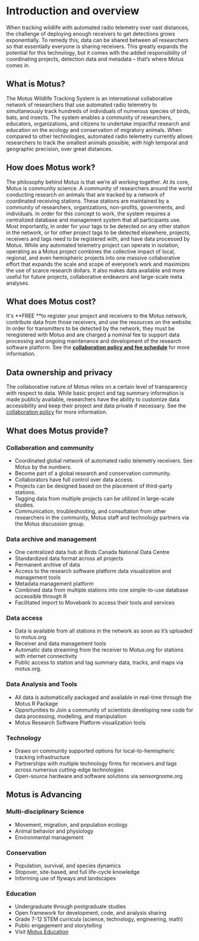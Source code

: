 # Introduction and overview

When tracking wildlife with automated radio telemetry over vast distances, the challenge of deploying enough receivers to get detections grows exponentially. To remedy this, data can be shared between all researchers so that essentially everyone is sharing receivers. This greatly expands the potential for this technology, but it comes with the added responsibility of coordinating projects, detection data and metadata – that’s where Motus comes in.

## What is Motus?

The Motus Wildlife Tracking System is an international collaborative network of researchers that use automated radio telemetry to simultaneously track hundreds of individuals of numerous species of birds, bats, and insects. The system enables a community of researchers, educators, organizations, and citizens to undertake impactful research and education on the ecology and conservation of migratory animals. When compared to other technologies, automated radio telemetry currently allows researchers to track the smallest animals possible, with high temporal and geographic precision, over great distances.

## How does Motus work?

The philosophy behind Motus is that we’re all working together. At its core, Motus is community science. A community of researchers around the world conducting research on animals that are tracked by a network of coordinated receiving stations. These stations are maintained by a community of researchers, organizations, non-profits, governments, and individuals. In order for this concept to work, the system requires a centralized database and management system that all participants use. Most importantly, in order for your tags to be detected on any other station in the network, or for other project tags to be detected elsewhere, projects, receivers and tags need to be registered with, and have data processed by Motus. While any automated telemetry project can operate in isolation, operating as a Motus project combines the collective impact of local, regional, and even hemispheric projects into one massive collaborative effort that expands the scale and scope of everyone’s work and maximizes the use of scarce research dollars. It also makes data available and more useful for future projects, collaborative endeavors and large-scale meta analyses.

## What does Motus cost?

It's **FREE **to register your project and receivers to the Motus network, contribute data from those receivers, and use the resources on the website. In order for transmitters to be detected by the network, they must be reregistered with Motus and are charged a nominal fee to support data processing and ongoing maintenance and development of the research software platform. See the [**collaboration policy and fee schedule**](https://motus.org/policy/) for more information.

## Data ownership and privacy

The collaborative nature of Motus relies on a certain level of transparency with respect to data. While basic project and tag summary information is made publicly available, researchers have the ability to customize data accessibility and keep their project and data private if necessary. See the [collaboration policy](https://motus.org/policy/) for more information.

## What does Motus provide?

### **Collaboration and community**

* Coordinated global network of automated radio telemetry receivers. See Motus by the numbers.
* Become part of a global research and conservation community.
* Collaborators have full control over data access.
* Projects can be designed based on the placement of third-party stations.
* Tagging data from multiple projects can be utilized in large-scale studies.
* Communication, troubleshooting, and consultation from other researchers in the community, Motus staff and technology partners via the Motus discussion group.

### **Data archive and management**

* One centralized data hub at Birds Canada National Data Centre
* Standardized data format across all projects
* Permanent archive of data
* Access to the research software platform data visualization and management tools
* Metadata management platform
* Combined data from multiple stations into one simple-to-use database accessible through R
* Facilitated import to Movebank to access their tools and services

### **Data access**

* Data is available from all stations in the network as soon as it’s uploaded to motus.org
* Receiver and data management tools
* Automatic data streaming from the receiver to Motus.org for stations with internet connectivity
* Public access to station and tag summary data, tracks, and maps via motus.org.

### **Data Analysis and Tools**

* All data is automatically packaged and available in real-time through the Motus R Package
* Opportunities to Join a community of scientists developing new code for data processing, modelling, and manipulation
* Motus Research Software Platform visualization tools

### **Technology**

* Draws on community supported options for local-to-hemispheric tracking infrastructure
* Partnerships with multiple technology firms for receivers and tags across numerous cutting-edge technologies
* Open-source hardware and software solutions via sensorgnome.org

## Motus is Advancing

### **Multi-disciplinary Science**

* Movement, migration, and population ecology
* Animal behavior and physiology
* Environmental management

### **Conservation**

* Population, survival, and species dynamics
* Stopover, site-based, and full life-cycle knowledge
* Informing use of flyways and landscapes

### **Education**

* Undergraduate through postgraduate studies
* Open framework for development, code, and analysis sharing
* Grade 7-12 STEM curricula (science, technology, engineering, math)
* Public engagement and storytelling
* Visit [Motus Education](https://motus.org/education)
